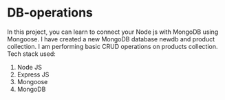 # DB-operations
In this project, you can learn to connect your Node js with MongoDB using Mongoose. 
I have created a new MongoDB database newdb and product collection. 
I am performing basic CRUD operations on products collection.
Tech stack used:
1. Node JS
2. Express JS
3. Mongoose
4. MongoDB
